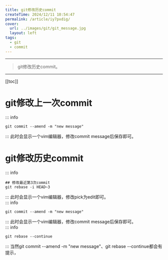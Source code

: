 ```yaml
---
title: git修改历史commit
createTime: 2024/12/11 10:54:47
permalink: /article/iy7pxdig/
cover: 
  url: ../images/git/git_message.jpg
  layout: left
tags: 
  - git
  - commit
---
```

---

> git修改历史commit。
<!-- more -->
---
[[toc]]
# git修改上一次commit
::: info
```
git commit --amend -m "new message"
```
:::
此时会显示一个vim编辑器，修改commit message后保存即可。

# git修改历史commit
::: info
```
## 修改最近第3次commit
git rebase -i HEAD~3
```
:::
此时会显示一个vim编辑器，修改pick为edit即可。<br>
::: info
```
git commit --amend -m "new message"
```
:::
此时会显示一个vim编辑器，修改commit message后保存即可。<br>
::: info
```
git rebase --continue
```
:::
当然git commit --amend -m "new message"、git rebase --continue都会有提示，